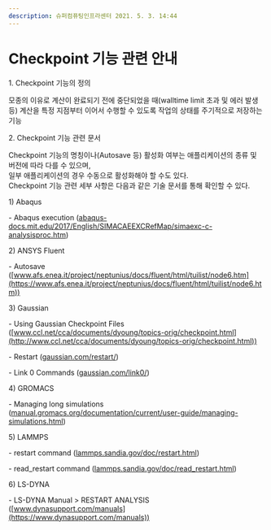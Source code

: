 ```yaml
---
description: 슈퍼컴퓨팅인프라센터 2021. 5. 3. 14:44
---
```


# Checkpoint 기능 관련 안내

1\.  Checkpoint 기능의 정의

모종의 이유로 계산이 완료되기 전에 중단되었을 때(walltime limit 초과 및 에러 발생 등) 계산을 특정 지점부터 이어서 수행할 수 있도록 작업의 상태를 주기적으로 저장하는 기능



2\. Checkpoint 기능 관련 문서

Checkpoint 기능의 명칭이나(Autosave 등) 활성화 여부는 애플리케이션의 종류 및 버전에 따라 다를 수 있으며, \
일부 애플리케이션의 경우 수동으로 활성화해야 할 수도 있다.\
Checkpoint 기능 관련 세부 사항은 다음과 같은 기술 문서를 통해 확인할 수 있다.



1\) Abaqus

\- Abaqus execution ([abaqus-docs.mit.edu/2017/English/SIMACAEEXCRefMap/simaexc-c-analysisproc.htm](https://abaqus-docs.mit.edu/2017/English/SIMACAEEXCRefMap/simaexc-c-analysisproc.htm))



2\) ANSYS Fluent

\- Autosave ([www.afs.enea.it/project/neptunius/docs/fluent/html/tuilist/node6.htm](https://www.afs.enea.it/project/neptunius/docs/fluent/html/tuilist/node6.htm))



3\) Gaussian

\- Using Gaussian Checkpoint Files ([www.ccl.net/cca/documents/dyoung/topics-orig/checkpoint.html](http://www.ccl.net/cca/documents/dyoung/topics-orig/checkpoint.html))

\- Restart ([gaussian.com/restart/](https://gaussian.com/restart/))

\- Link 0 Commands ([gaussian.com/link0/](https://gaussian.com/link0/))



4\) GROMACS

\- Managing long simulations ([manual.gromacs.org/documentation/current/user-guide/managing-simulations.html](https://manual.gromacs.org/documentation/current/user-guide/managing-simulations.html))



5\) LAMMPS

\- restart command ([lammps.sandia.gov/doc/restart.html](https://lammps.sandia.gov/doc/restart.html))

\- read\_restart command ([lammps.sandia.gov/doc/read\_restart.html](https://lammps.sandia.gov/doc/read\_restart.html))



6\) LS-DYNA

\- LS-DYNA Manual > RESTART ANALYSIS ([www.dynasupport.com/manuals](https://www.dynasupport.com/manuals))

